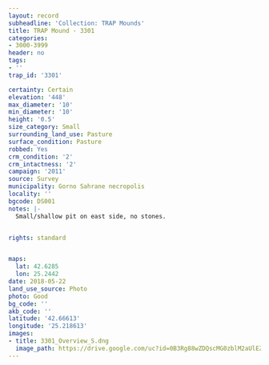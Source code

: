 ```yaml
---
layout: record
subheadline: 'Collection: TRAP Mounds'
title: TRAP Mound - 3301
categories:
- 3000-3999
header: no
tags:
- ''
trap_id: '3301'

certainty: Certain
elevation: '448'
max_diameter: '10'
min_diameter: '10'
height: '0.5'
size_category: Small
surrounding_land_use: Pasture
surface_condition: Pasture
robbed: Yes
crm_condition: '2'
crm_intactness: '2'
campaign: '2011'
source: Survey
municipality: Gorno Sahrane necropolis
locality: ''
bgcode: DS001
notes: |-
  Small/shallow pit on east side, no stones.


rights: standard


maps:
  lat: 42.6285
  lon: 25.2442
date: 2018-05-22
land_use_source: Photo
photo: Good
bg_code: ''
akb_code: ''
latitude: '42.66613'
longitude: '25.218613'
images:
- title: 3301_Overview_S.dng
  image_path: https://drive.google.com/uc?id=0B3Rg88wZDQscMG0zblM2aUlEZ3c
---
```


